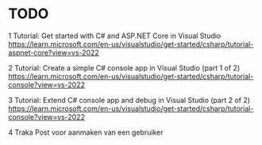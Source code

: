 # TODO
1 Tutorial: Get started with C# and ASP.NET Core in Visual Studio  
https://learn.microsoft.com/en-us/visualstudio/get-started/csharp/tutorial-aspnet-core?view=vs-2022

2 Tutorial: Create a simple C# console app in Visual Studio (part 1 of 2)
https://learn.microsoft.com/en-us/visualstudio/get-started/csharp/tutorial-console?view=vs-2022

3 Tutorial: Extend C# console app and debug in Visual Studio (part 2 of 2)
https://learn.microsoft.com/en-us/visualstudio/get-started/csharp/tutorial-console?view=vs-2022

4 Traka Post voor aanmaken van een gebruiker